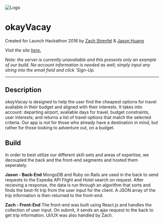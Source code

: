 

![Logo](https://github.com/zstrenfel/VacationElation/blob/master/client/assets/imgs/logo.png)

# okayVacay
Created for Launch Hackathon 2016 by [Zach Strenfel](https://github.com/zstrenfel) & [Jason Huang](https://github.com/huang5640)

*Visit the site [here.](https://okayvacay-client.herokuapp.com)*

*Note: the server is currently unavaliable and this presents only an example of our build. No account information is needed as well; simply input any string into the email field and click 'Sign-Up.*

----------


## Description

 *okayVacay* is designed to help the user find the cheapest options for travel avaliable in their budget and aligned with their interests. It takes into account: departing airport, avaliable days for travel, budget constraints, user interests; and returns a list of travel options that match the selected criteria. Our app is not for those who already have a destination in mind, but rather for those looking to adventure out, on a budget. 


## Build

In order to best utilize our different skill-sets and areas of expertise, we decoupled the back and the front-end segments and hosted them seperately.

**Jason - Back-End**
MongoDB and Ruby on Rails are used in the back to send requests to the Expedia API Flight and Hotel search on request. After recieving a response, the data  is run through an algorithm that sorts and finds the best-fit trip from the user input for the client. A JSON array of the trip information is then returned to the front-end.

**Zach - Front-End**
The front-end was built using React.js and handles the collection of user input. On submit, it sends an ajax request to the back to get trip information. 
UI/UX was also handled by Zach. 
